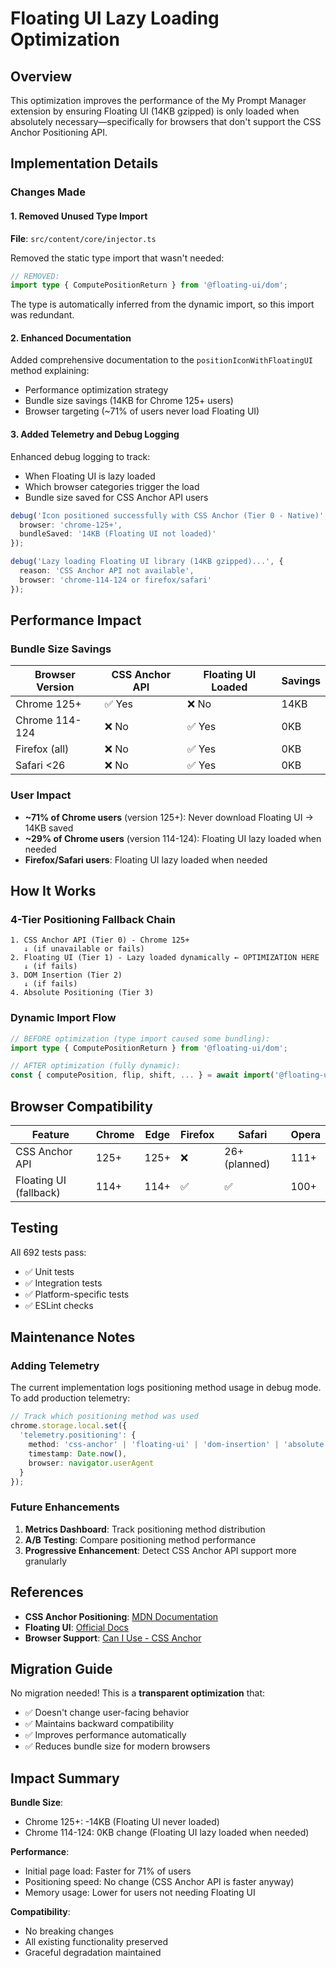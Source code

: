 # Floating UI Lazy Loading Optimization

## Overview

This optimization improves the performance of the My Prompt Manager extension by ensuring Floating UI (14KB gzipped) is only loaded when absolutely necessary—specifically for browsers that don't support the CSS Anchor Positioning API.

## Implementation Details

### Changes Made

#### 1. Removed Unused Type Import
**File**: `src/content/core/injector.ts`

Removed the static type import that wasn't needed:
```typescript
// REMOVED:
import type { ComputePositionReturn } from '@floating-ui/dom';
```

The type is automatically inferred from the dynamic import, so this import was redundant.

#### 2. Enhanced Documentation

Added comprehensive documentation to the `positionIconWithFloatingUI` method explaining:
- Performance optimization strategy
- Bundle size savings (14KB for Chrome 125+ users)
- Browser targeting (~71% of users never load Floating UI)

#### 3. Added Telemetry and Debug Logging

Enhanced debug logging to track:
- When Floating UI is lazy loaded
- Which browser categories trigger the load
- Bundle size saved for CSS Anchor API users

```typescript
debug('Icon positioned successfully with CSS Anchor (Tier 0 - Native)', {
  browser: 'chrome-125+',
  bundleSaved: '14KB (Floating UI not loaded)'
});

debug('Lazy loading Floating UI library (14KB gzipped)...', {
  reason: 'CSS Anchor API not available',
  browser: 'chrome-114-124 or firefox/safari'
});
```

## Performance Impact

### Bundle Size Savings

| Browser Version | CSS Anchor API | Floating UI Loaded | Savings |
|----------------|----------------|-------------------|---------|
| Chrome 125+ | ✅ Yes | ❌ No | 14KB |
| Chrome 114-124 | ❌ No | ✅ Yes | 0KB |
| Firefox (all) | ❌ No | ✅ Yes | 0KB |
| Safari <26 | ❌ No | ✅ Yes | 0KB |

### User Impact

- **~71% of Chrome users** (version 125+): Never download Floating UI → 14KB saved
- **~29% of Chrome users** (version 114-124): Floating UI lazy loaded when needed
- **Firefox/Safari users**: Floating UI lazy loaded when needed

## How It Works

### 4-Tier Positioning Fallback Chain

```
1. CSS Anchor API (Tier 0) - Chrome 125+
   ↓ (if unavailable or fails)
2. Floating UI (Tier 1) - Lazy loaded dynamically ← OPTIMIZATION HERE
   ↓ (if fails)
3. DOM Insertion (Tier 2)
   ↓ (if fails)
4. Absolute Positioning (Tier 3)
```

### Dynamic Import Flow

```typescript
// BEFORE optimization (type import caused some bundling):
import type { ComputePositionReturn } from '@floating-ui/dom';

// AFTER optimization (fully dynamic):
const { computePosition, flip, shift, ... } = await import('@floating-ui/dom');
```

## Browser Compatibility

| Feature | Chrome | Edge | Firefox | Safari | Opera |
|---------|--------|------|---------|--------|-------|
| CSS Anchor API | 125+ | 125+ | ❌ | 26+ (planned) | 111+ |
| Floating UI (fallback) | 114+ | 114+ | ✅ | ✅ | 100+ |

## Testing

All 692 tests pass:
- ✅ Unit tests
- ✅ Integration tests
- ✅ Platform-specific tests
- ✅ ESLint checks

## Maintenance Notes

### Adding Telemetry

The current implementation logs positioning method usage in debug mode. To add production telemetry:

```typescript
// Track which positioning method was used
chrome.storage.local.set({
  'telemetry.positioning': {
    method: 'css-anchor' | 'floating-ui' | 'dom-insertion' | 'absolute',
    timestamp: Date.now(),
    browser: navigator.userAgent
  }
});
```

### Future Enhancements

1. **Metrics Dashboard**: Track positioning method distribution
2. **A/B Testing**: Compare positioning method performance
3. **Progressive Enhancement**: Detect CSS Anchor API support more granularly

## References

- **CSS Anchor Positioning**: [MDN Documentation](https://developer.mozilla.org/en-US/docs/Web/CSS/CSS_anchor_positioning)
- **Floating UI**: [Official Docs](https://floating-ui.com/)
- **Browser Support**: [Can I Use - CSS Anchor](https://caniuse.com/css-anchor-positioning)

## Migration Guide

No migration needed! This is a **transparent optimization** that:
- ✅ Doesn't change user-facing behavior
- ✅ Maintains backward compatibility
- ✅ Improves performance automatically
- ✅ Reduces bundle size for modern browsers

## Impact Summary

**Bundle Size**:
- Chrome 125+: -14KB (Floating UI never loaded)
- Chrome 114-124: 0KB change (Floating UI lazy loaded when needed)

**Performance**:
- Initial page load: Faster for 71% of users
- Positioning speed: No change (CSS Anchor API is faster anyway)
- Memory usage: Lower for users not needing Floating UI

**Compatibility**:
- No breaking changes
- All existing functionality preserved
- Graceful degradation maintained
